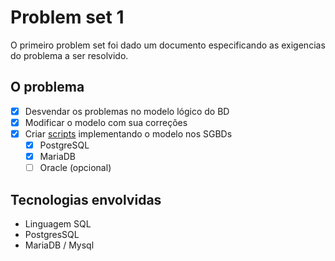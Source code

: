 # Problem set 1
O primeiro problem set foi dado um documento especificando as exigencias do problema a ser resolvido.

O problema
------
- [x] Desvendar os problemas no modelo lógico do BD 
- [x] Modificar o modelo com sua correções
- [x] Criar [scripts](/pset1/scripts) implementando o modelo nos SGBDs
  - [x]  PostgreSQL
  - [x]  MariaDB
  - [ ]  Oracle (opcional)

Tecnologias envolvidas
--------------
- Linguagem SQL
- PostgresSQL
- MariaDB / Mysql


